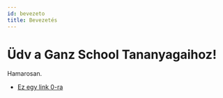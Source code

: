 ```yaml
---
id: bevezeto
title: Bevezetés
---
```


# Üdv a Ganz School Tananyagaihoz!

Hamarosan.


- [Ez egy link 0-ra](./0.mdx)